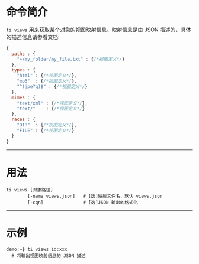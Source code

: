 # 命令简介 

`ti views` 用来获取某个对象的视图映射信息。映射信息是由 JSON 描述的，具体的描述信息请参看文档:

```js
{
  paths : {
    "~/my_folder/my_file.txt" : {/*视图定义*/}
  },
  types : {
    "html" : {/*视图定义*/},
    "mp3"  : {/*视图定义*/},
    "^(jpe?g)$" : {/*视图定义*/}
  },
  mimes : {
    "text/xml" : {/*视图定义*/},
    "text/"    : {/*视图定义*/}
  },
  races : {
    "DIR"  : {/*视图定义*/},
    "FILE" : {/*视图定义*/}
  }
}
```

-------------------------------------------------------------
# 用法
 
```
ti views [对象路径] 
        [-name views.json]   # [选]映射文件名，默认 views.json
        [-cqn]               # [选]JSON 输出的格式化   
```

-------------------------------------------------------------
# 示例

```
demo:~$ ti views id:xxx
  # 将输出视图映射信息的 JSON 描述
```